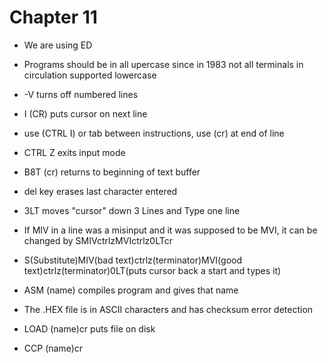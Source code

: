 # Chapter 11

- We are using ED

- Programs should be in all upercase since in 1983 not all terminals in circulation supported lowercase

- -V turns off numbered lines

- I (CR) puts cursor on next line

- use (CTRL I) or tab between instructions, use (cr) at end of line

- CTRL Z exits input mode

- B8T (cr) returns to beginning of text buffer

- del key erases last character entered 

- 3LT moves "cursor" down 3 Lines and Type one line

- If MIV in a line was a misinput and it was supposed to be MVI, it can be changed by SMIVctrlzMVIctrlz0LTcr

- S(Substitute)MIV(bad text)ctrlz(terminator)MVI(good text)ctrlz(terminator)0LT(puts cursor back a start and types it)

- ASM (name) compiles program and gives that name

- The .HEX file is in ASCII characters and has checksum error detection

- LOAD (name)cr puts file on disk

- CCP (name)cr